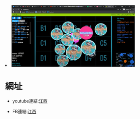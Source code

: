 <html>
    <hesd>
        <mata charset="utf-8"></mata>
    </hesd>
    <body>
        <li><img src="圖片/1.png" alt="1"></li>
        <h1>網址</h1>
        <ul>
        <li><p>youtube連結:<a href="https://www.youtube.com/channel/UCUL3ftFNvPovS-f18SdFhEg">江西</a></p></li>
        <li><p>FB連結:<a href="https://www.facebook.com/profile.php?id=100068670226171">江西</a></p></li>
        <link href="練習.css" rel="stylesheet" type="text/css">
        </ul>
    </body>
</html>
